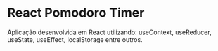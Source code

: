 # React Pomodoro Timer

Aplicação desenvolvida em React utilizando: useContext, useReducer, useState, useEffect, localStorage entre outros.